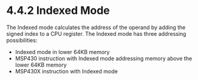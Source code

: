 # 4.4.2 Indexed Mode

The Indexed mode calculates the address of the operand by adding the signed index to a CPU register. The Indexed mode
has three addressing possibilities:

- Indexed mode in lower 64KB memory
- MSP430 instruction with Indexed mode addressing memory above the lower 64KB memory
- MSP430X instruction with Indexed mode
